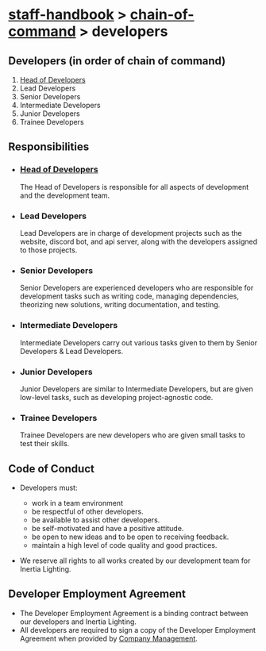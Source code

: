 # [staff-handbook](../../README.md) > [chain-of-command](./chain-of-command.md) > developers

## Developers (in order of chain of command)
1. [Head of Developers](./team-leaders.md)
2. Lead Developers
3. Senior Developers
4. Intermediate Developers
5. Junior Developers
6. Trainee Developers

## Responsibilities
- ### [Head of Developers](./team-leaders.md)
    The Head of Developers is responsible for all aspects of development and the development team.
- ### Lead Developers
    Lead Developers are in charge of development projects such as the website, discord bot, and api server, along with the developers assigned to those projects.
- ### Senior Developers
    Senior Developers are experienced developers who are responsible for development tasks such as writing code, managing dependencies, theorizing new solutions, writing documentation, and testing.
- ### Intermediate Developers
    Intermediate Developers carry out various tasks given to them by Senior Developers & Lead Developers.
- ### Junior Developers
    Junior Developers are similar to Intermediate Developers, but are given low-level tasks, such as developing project-agnostic code.
- ### Trainee Developers
    Trainee Developers are new developers who are given small tasks to test their skills.

## Code of Conduct
- Developers must:
    - work in a team environment
    - be respectful of other developers.
    - be available to assist other developers.
    - be self-motivated and have a positive attitude.
    - be open to new ideas and to be open to receiving feedback.
    - maintain a high level of code quality and good practices.

- We reserve all rights to all works created by our development team for Inertia Lighting.

## Developer Employment Agreement
- The Developer Employment Agreement is a binding contract between our developers and Inertia Lighting.
- All developers are required to sign a copy of the Developer Employment Agreement when provided by [Company Management](./company-management.md).
